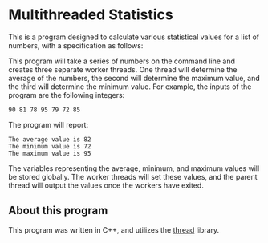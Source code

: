 # Multithreaded Statistics
This is a program designed to calculate various statistical values for a list
of numbers, with a specification as follows:

This program will take a series of
numbers on the command line and creates three separate worker threads. One
thread will determine the average of the numbers, the second will determine the
maximum value, and the third will determine the minimum value. For example,
the inputs of the program are the following integers:
```
90 81 78 95 79 72 85
```
The program will report:
```
The average value is 82
The minimum value is 72
The maximum value is 95
```

The variables representing the average, minimum, and maximum values will be
stored globally. The worker threads will set these values, and the parent
thread will output the values once the workers have exited.

## About this program

This program was written in C++, and utilizes the [thread](https://www.cplusplus.com/reference/thread/thread/)
library.

